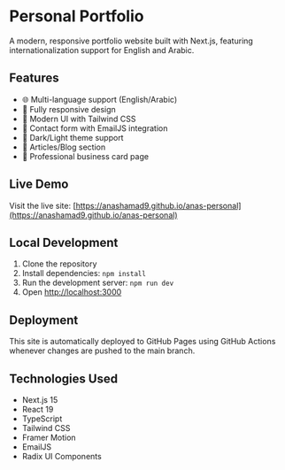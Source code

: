 # Personal Portfolio

A modern, responsive portfolio website built with Next.js, featuring internationalization support for English and Arabic.

## Features

- 🌐 Multi-language support (English/Arabic)
- 📱 Fully responsive design
- 🎨 Modern UI with Tailwind CSS
- 📧 Contact form with EmailJS integration
- 🌙 Dark/Light theme support
- 📄 Articles/Blog section
- 💼 Professional business card page

## Live Demo

Visit the live site: [https://anashamad9.github.io/anas-personal](https://anashamad9.github.io/anas-personal)

## Local Development

1. Clone the repository
2. Install dependencies: `npm install`
3. Run the development server: `npm run dev`
4. Open [http://localhost:3000](http://localhost:3000)

## Deployment

This site is automatically deployed to GitHub Pages using GitHub Actions whenever changes are pushed to the main branch.

## Technologies Used

- Next.js 15
- React 19
- TypeScript
- Tailwind CSS
- Framer Motion
- EmailJS
- Radix UI Components
